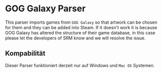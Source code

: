 # GOG Galaxy Parser

This parser imports games from `GOG Galaxy` so that artwork can be chosen for them and they can be added into Steam. If it doesn't work it is because GOG Galaxy has altered the structure of their game database, in this case please let the developers of SRM know and we will resolve the issue.

## Kompabilität

Dieser Parser funktioniert derzeit nur auf Windows und `Mac OS` Systemen.

